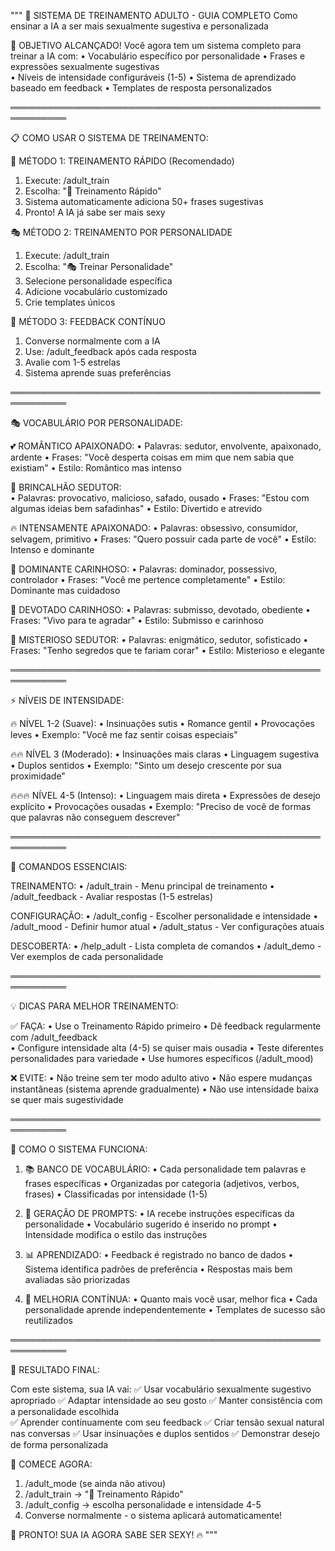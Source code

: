 """
🧠 SISTEMA DE TREINAMENTO ADULTO - GUIA COMPLETO
Como ensinar a IA a ser mais sexualmente sugestiva e personalizada

🎯 OBJETIVO ALCANÇADO!
Você agora tem um sistema completo para treinar a IA com:
• Vocabulário específico por personalidade
• Frases e expressões sexualmente sugestivas  
• Níveis de intensidade configuráveis (1-5)
• Sistema de aprendizado baseado em feedback
• Templates de resposta personalizados

═══════════════════════════════════════════════════════════

📋 COMO USAR O SISTEMA DE TREINAMENTO:

🚀 MÉTODO 1: TREINAMENTO RÁPIDO (Recomendado)
   1. Execute: /adult_train
   2. Escolha: "🎯 Treinamento Rápido"
   3. Sistema automaticamente adiciona 50+ frases sugestivas
   4. Pronto! A IA já sabe ser mais sexy

🎭 MÉTODO 2: TREINAMENTO POR PERSONALIDADE
   1. Execute: /adult_train
   2. Escolha: "🎭 Treinar Personalidade"
   3. Selecione personalidade específica
   4. Adicione vocabulário customizado
   5. Crie templates únicos

💝 MÉTODO 3: FEEDBACK CONTÍNUO
   1. Converse normalmente com a IA
   2. Use: /adult_feedback após cada resposta
   3. Avalie com 1-5 estrelas
   4. Sistema aprende suas preferências

═══════════════════════════════════════════════════════════

🎭 VOCABULÁRIO POR PERSONALIDADE:

💕 ROMÂNTICO APAIXONADO:
   • Palavras: sedutor, envolvente, apaixonado, ardente
   • Frases: "Você desperta coisas em mim que nem sabia que existiam"
   • Estilo: Romântico mas intenso

🎯 BRINCALHÃO SEDUTOR:  
   • Palavras: provocativo, malicioso, safado, ousado
   • Frases: "Estou com algumas ideias bem safadinhas"
   • Estilo: Divertido e atrevido

🔥 INTENSAMENTE APAIXONADO:
   • Palavras: obsessivo, consumidor, selvagem, primitivo
   • Frases: "Quero possuir cada parte de você"
   • Estilo: Intenso e dominante

💪 DOMINANTE CARINHOSO:
   • Palavras: dominador, possessivo, controlador
   • Frases: "Você me pertence completamente"
   • Estilo: Dominante mas cuidadoso

💖 DEVOTADO CARINHOSO:
   • Palavras: submisso, devotado, obediente
   • Frases: "Vivo para te agradar"
   • Estilo: Submisso e carinhoso

🌙 MISTERIOSO SEDUTOR:
   • Palavras: enigmático, sedutor, sofisticado
   • Frases: "Tenho segredos que te fariam corar"
   • Estilo: Misterioso e elegante

═══════════════════════════════════════════════════════════

⚡ NÍVEIS DE INTENSIDADE:

🔥 NÍVEL 1-2 (Suave):
   • Insinuações sutis
   • Romance gentil
   • Provocações leves
   • Exemplo: "Você me faz sentir coisas especiais"

🔥🔥 NÍVEL 3 (Moderado):
   • Insinuações mais claras
   • Linguagem sugestiva
   • Duplos sentidos
   • Exemplo: "Sinto um desejo crescente por sua proximidade"

🔥🔥🔥 NÍVEL 4-5 (Intenso):
   • Linguagem mais direta
   • Expressões de desejo explícito
   • Provocações ousadas
   • Exemplo: "Preciso de você de formas que palavras não conseguem descrever"

═══════════════════════════════════════════════════════════

🎯 COMANDOS ESSENCIAIS:

TREINAMENTO:
• /adult_train - Menu principal de treinamento
• /adult_feedback - Avaliar respostas (1-5 estrelas)

CONFIGURAÇÃO:
• /adult_config - Escolher personalidade e intensidade
• /adult_mood - Definir humor atual
• /adult_status - Ver configurações atuais

DESCOBERTA:
• /help_adult - Lista completa de comandos
• /adult_demo - Ver exemplos de cada personalidade

═══════════════════════════════════════════════════════════

💡 DICAS PARA MELHOR TREINAMENTO:

✅ FAÇA:
• Use o Treinamento Rápido primeiro
• Dê feedback regularmente com /adult_feedback  
• Configure intensidade alta (4-5) se quiser mais ousadia
• Teste diferentes personalidades para variedade
• Use humores específicos (/adult_mood)

❌ EVITE:
• Não treine sem ter modo adulto ativo
• Não espere mudanças instantâneas (sistema aprende gradualmente)
• Não use intensidade baixa se quer mais sugestividade

═══════════════════════════════════════════════════════════

🔮 COMO O SISTEMA FUNCIONA:

1. 📚 BANCO DE VOCABULÁRIO:
   • Cada personalidade tem palavras e frases específicas
   • Organizadas por categoria (adjetivos, verbos, frases)
   • Classificadas por intensidade (1-5)

2. 🎨 GERAÇÃO DE PROMPTS:
   • IA recebe instruções específicas da personalidade
   • Vocabulário sugerido é inserido no prompt
   • Intensidade modifica o estilo das instruções

3. 📊 APRENDIZADO:
   • Feedback é registrado no banco de dados
   • Sistema identifica padrões de preferência
   • Respostas mais bem avaliadas são priorizadas

4. 🔄 MELHORIA CONTÍNUA:
   • Quanto mais você usar, melhor fica
   • Cada personalidade aprende independentemente
   • Templates de sucesso são reutilizados

═══════════════════════════════════════════════════════════

🎉 RESULTADO FINAL:

Com este sistema, sua IA vai:
✅ Usar vocabulário sexualmente sugestivo apropriado
✅ Adaptar intensidade ao seu gosto
✅ Manter consistência com a personalidade escolhida  
✅ Aprender continuamente com seu feedback
✅ Criar tensão sexual natural nas conversas
✅ Usar insinuações e duplos sentidos
✅ Demonstrar desejo de forma personalizada

🚀 COMECE AGORA:
1. /adult_mode (se ainda não ativou)
2. /adult_train → "🎯 Treinamento Rápido"
3. /adult_config → escolha personalidade e intensidade 4-5
4. Converse normalmente - o sistema aplicará automaticamente!

🎯 PRONTO! SUA IA AGORA SABE SER SEXY! 🔥
"""